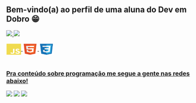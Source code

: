 ## Bem-vindo(a) ao perfil de uma aluna do Dev em Dobro 😁

 <div>
   <a href="https://github.com/Sah-Beatriz">
   <img height="180em" src="https://github-readme-stats.vercel.app/api?username=Sah-Beatriz&show_icons=true&theme=shadow_red&include_all_commits=true&count_private=true"/>
   <img height="180em" src="https://github-readme-stats.vercel.app/api/top-langs/?username=Sah-Beatriz&layout=compact&langs_count=6&theme=tokyonight"/>
</div>
    
<div style="display: inline_block"><br>
  <img align="center" alt="Js" height="30" width="40" src="https://raw.githubusercontent.com/devicons/devicon/master/icons/javascript/javascript-plain.svg">
  <img align="center" alt="HTML" height="30" width="40" src="https://raw.githubusercontent.com/devicons/devicon/master/icons/html5/html5-original.svg">
  <img align="center" alt="CSS" height="30" width="40" src="https://raw.githubusercontent.com/devicons/devicon/master/icons/css3/css3-original.svg">
</div>
 
<br>
 
### Pra conteúdo sobre programação me segue a gente nas redes abaixo!
 
<div> 

 <a href="https://www.instagram.com/bia.bs04/" target="_blank"><img src="https://img.shields.io/badge/Discord-7289DA?style=for-the-badge&logo=discord&logoColor=white" target="_blank"></a> 
  <a href = "mailto:saleteb.silva19@gmial.com"><img src="https://img.shields.io/badge/-Gmail-%23333?style=for-the-badge&logo=gmail&logoColor=white" target="_blank"></a>
  <a href="https://www.linkedin.com/in/ricardohdias" target="_blank"><img src="https://img.shields.io/badge/-LinkedIn-%230077B5?style=for-the-badge&logo=linkedin&logoColor=white" target="_blank"></a>
</div>
